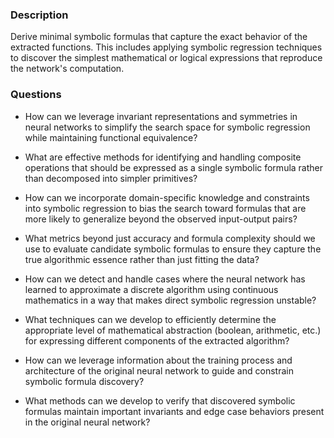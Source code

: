 ### Description

Derive minimal symbolic formulas that capture the exact behavior of the extracted functions. This includes applying symbolic regression techniques to discover the simplest mathematical or logical expressions that reproduce the network's computation.

### Questions

- How can we leverage invariant representations and symmetries in neural networks to simplify the search space for symbolic regression while maintaining functional equivalence?

- What are effective methods for identifying and handling composite operations that should be expressed as a single symbolic formula rather than decomposed into simpler primitives?

- How can we incorporate domain-specific knowledge and constraints into symbolic regression to bias the search toward formulas that are more likely to generalize beyond the observed input-output pairs?

- What metrics beyond just accuracy and formula complexity should we use to evaluate candidate symbolic formulas to ensure they capture the true algorithmic essence rather than just fitting the data?

- How can we detect and handle cases where the neural network has learned to approximate a discrete algorithm using continuous mathematics in a way that makes direct symbolic regression unstable?

- What techniques can we develop to efficiently determine the appropriate level of mathematical abstraction (boolean, arithmetic, etc.) for expressing different components of the extracted algorithm?

- How can we leverage information about the training process and architecture of the original neural network to guide and constrain symbolic formula discovery?

- What methods can we develop to verify that discovered symbolic formulas maintain important invariants and edge case behaviors present in the original neural network?
